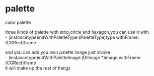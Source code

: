 # palette
color palette

three kinds of palette with strip,circle and hexagon,you can use it with<br>
\- (instancetype)initWithPaletteType:(PaletteType)type withFrame:(CGRect)frame<br>

and you can add you own palette image just invoke<br>
\- (instancetype)initWithPaletteImage:(UIImage *)image withFrame:(CGRect)frame<br>
it will make up the rest of things<br>
